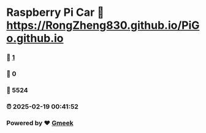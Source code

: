 # Raspberry Pi Car :link: https://RongZheng830.github.io/PiGo.github.io 
### :page_facing_up: [1](https://RongZheng830.github.io/PiGo.github.io/tag.html) 
### :speech_balloon: 0 
### :hibiscus: 5524 
### :alarm_clock: 2025-02-19 00:41:52 
### Powered by :heart: [Gmeek](https://github.com/Meekdai/Gmeek)
